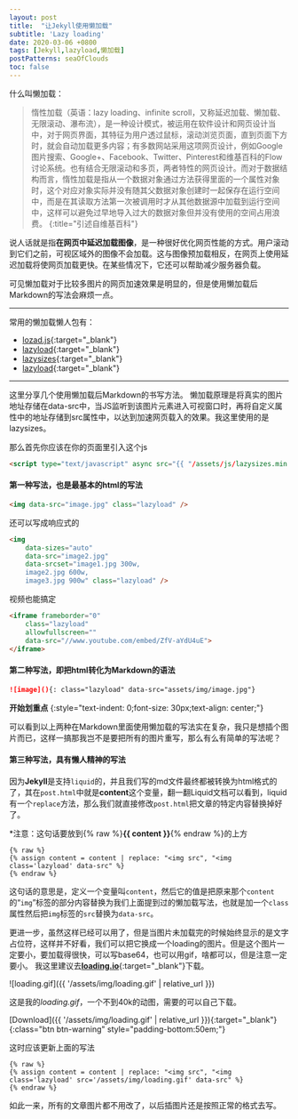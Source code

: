 ```yaml
---
layout: post
title:  "让Jekyll使用懒加载"
subtitle: 'Lazy loading'
date: 2020-03-06 +0800
tags: [Jekyll,lazyload,懒加载]
postPatterns: seaOfClouds
toc: false
---
```


什么叫懒加载：
>惰性加载（英语：lazy loading、infinite scroll，又称延迟加载、懒加载、无限滚动、瀑布流），是一种设计模式，被运用在软件设计和网页设计当中，对于网页界面，其特征为用户透过鼠标，滚动浏览页面，直到页面下方时，就会自动加载更多内容；有多数网站采用这项网页设计，例如Google图片搜索、Google+、Facebook、Twitter、Pinterest和维基百科的Flow讨论系统。也有结合无限滚动和多页，两者特性的网页设计。而对于数据结构而言，惰性加载是指从一个数据对象通过方法获得里面的一个属性对象时，这个对应对象实际并没有随其父数据对象创建时一起保存在运行空间中，而是在其读取方法第一次被调用时才从其他数据源中加载到运行空间中，这样可以避免过早地导入过大的数据对象但并没有使用的空间占用浪费。
{:title="引述自维基百科"}

<!--excerpt-->

说人话就是指**在网页中延迟加载图像**，是一种很好优化网页性能的方式。用户滚动到它们之前，可视区域外的图像不会加载。这与图像预加载相反，在网页上使用延迟加载将使网页加载更快。在某些情况下，它还可以帮助减少服务器负载。

可见懒加载对于比较多图片的网页加速效果是明显的，但是使用懒加载后Markdown的写法会麻烦一点。

---
常用的懒加载懒人包有：
* [lozad.js](https://github.com/ApoorvSaxena/lozad.js){:target="_blank"}
* [lazyload](https://github.com/verlok/lazyload){:target="_blank"}
* [lazysizes](https://github.com/aFarkas/lazysizes){:target="_blank"}
* [lazyload](https://github.com/tuupola/lazyload){:target="_blank"}

---
这里分享几个使用懒加载后Markdown的书写方法。 懒加载原理是将真实的图片地址存储在data-src中，当JS监听到该图片元素进入可视窗口时，再将自定义属性中的地址存储到src属性中，以达到加速网页载入的效果。我这里使用的是lazysizes。

那么首先你应该在你的页面里引入这个js
``` html
<script type="text/javascript" async src="{{ "/assets/js/lazysizes.min.js" | relative_url }}"></script>
```

#### 第一种写法，也是最基本的html的写法
``` html
<img data-src="image.jpg" class="lazyload" />
```
还可以写成响应式的
``` html
<img
    data-sizes="auto"
    data-src="image2.jpg"
    data-srcset="image1.jpg 300w,
    image2.jpg 600w,
    image3.jpg 900w" class="lazyload" />
```
视频也能搞定
``` html
<iframe frameborder="0"
	class="lazyload"
    allowfullscreen=""
    data-src="//www.youtube.com/embed/ZfV-aYdU4uE">
</iframe>
```

#### 第二种写法，即把html转化为Markdown的语法
``` md
![image](){: class="lazyload" data-src="assets/img/image.jpg"}
```
**开始划重点**
{:style="text-indent: 0;font-size: 30px;text-align: center;"}

可以看到以上两种在Markdown里面使用懒加载的写法实在复杂，我只是想插个图片而已，这样一搞那我岂不是要把所有的图片重写，那么有么有简单的写法呢？

#### 第三种写法，具有懒人精神的写法
因为**Jekyll**是支持`liquid`的，并且我们写的md文件最终都被转换为html格式的了，其在`post.html`中就是**content**这个变量，翻一翻Liquid文档可以看到，liquid有一个`replace`方法，那么我们就直接修改`post.html`把文章的特定内容替换掉好了。

*注意：这句话要放到{% raw %}**{{ content }}**{% endraw %}的上方
``` liquid
{% raw %}
{% assign content = content | replace: "<img src", "<img class='lazyload' data-src" %}
{% endraw %}
```
这句话的意思是，定义一个变量叫`content`，然后它的值是把原来那个`content`的“`img`”标签的部分内容替换为我们上面提到过的懒加载写法，也就是加一个`class`属性然后把`img`标签的`src`替换为`data-src`。

更进一步，虽然这样已经可以用了，但是当图片未加载完的时候始终显示的是文字占位符，这样并不好看，我们可以把它换成一个loading的图片。但是这个图片一定要小，要加载得很快，可以写base64，也可以用gif，啥都可以，但是注意一定要小。
我这里建议去[**loading.io**](https://loading.io){:target="_blank"}下载。

![loading.gif]({{ '/assets/img/loading.gif' | relative_url }})

这是我的*loading.gif*，一个不到40k的动图，需要的可以自己下载。

[Download]({{ '/assets/img/loading.gif' | relative_url }}){:target="_blank"}
{:class="btn btn-warning" style="padding-bottom:50em;"}


这时应该更新上面的写法
``` liquid
{% raw %}
{% assign content = content | replace: "<img src", "<img class='lazyload' src='/assets/img/loading.gif' data-src" %}
{% endraw %}
```
如此一来，所有的文章图片都不用改了，以后插图片还是按照正常的格式去写。
